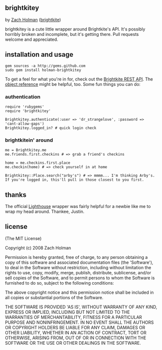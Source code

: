 ## brightkitey

by [Zach Holman](http://zachholman.com) ([brightkite](http://brightkite.com/people/holman))

brightkitey is a cute little wrapper around Brightkite's API. It's possibly horribly broken and incomplete, but it's getting there. Pull requests welcome and appreciated.

## installation and usage

    gem sources -a http://gems.github.com
    sudo gem install holman-brightkitey

To get a feel for what you're in for, check out the [Brightkite REST API](http://groups.google.com/group/brightkite-api/web/rest-api). The [object reference](http://groups.google.com/group/brightkite-api/web/api-object-reference) might be helpful, too. Some fun things you can do:

### authentication
    require 'rubygems'
    require 'brightkitey'
    
    Brightkitey.authenticate(:user => 'dr_strangelove', :password => 'cant-allow-gaps')
    Brightkitey.logged_in? # quick login check
    
### brightkitein' around
    
    me = Brightkitey.me
    me.friends.first.checkins # => grab a friend's checkins
    
    home = me.checkins.first.place
    me.checkin(home) # => check yourself in at home
    
    Brightkitey::Place.search("arby's") # => mmmm... I'm thinking Arby's. If you're logged in, this'll pull in those closest to you first.

## thanks

The official [Lighthouse](http://github.com/Caged/lighthouse-api) wrapper was fairly helpful for a newbie like me to wrap my head around. Thankee, Justin.

## license

(The MIT License)

Copyright (c) 2008 Zach Holman

Permission is hereby granted, free of charge, to any person obtaining
a copy of this software and associated documentation files (the
'Software'), to deal in the Software without restriction, including
without limitation the rights to use, copy, modify, merge, publish,
distribute, sublicense, and/or sell copies of the Software, and to
permit persons to whom the Software is furnished to do so, subject to
the following conditions:

The above copyright notice and this permission notice shall be
included in all copies or substantial portions of the Software.

THE SOFTWARE IS PROVIDED 'AS IS', WITHOUT WARRANTY OF ANY KIND,
EXPRESS OR IMPLIED, INCLUDING BUT NOT LIMITED TO THE WARRANTIES OF
MERCHANTABILITY, FITNESS FOR A PARTICULAR PURPOSE AND NONINFRINGEMENT.
IN NO EVENT SHALL THE AUTHORS OR COPYRIGHT HOLDERS BE LIABLE FOR ANY
CLAIM, DAMAGES OR OTHER LIABILITY, WHETHER IN AN ACTION OF CONTRACT,
TORT OR OTHERWISE, ARISING FROM, OUT OF OR IN CONNECTION WITH THE
SOFTWARE OR THE USE OR OTHER DEALINGS IN THE SOFTWARE.
